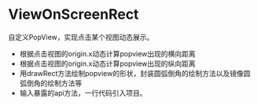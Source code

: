 # ViewOnScreenRect
自定义PopView，实现点击某个视图动态展示。
- 根据点击视图的origin.x动态计算popview出现的横向距离
- 根据点击视图的origin.x动态计算popview出现的纵向距离
- 用drawRect方法绘制popview的形状，封装圆弧倒角的绘制方法以及镜像圆弧倒角的绘制方法等
- 输入暴露的api方法，一行代码引入项目。
